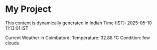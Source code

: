 # My Project

This content is dynamically generated in Indian Time (IST): 2025-05-10 11:13:01 IST


Current Weather in Coimbatore:
Temperature: 32.88 °C
Condition: few clouds
